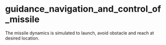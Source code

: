 # guidance_navigation_and_control_of_missile
The missile dynamics is simulated to launch, avoid obstacle and reach at desired location.
